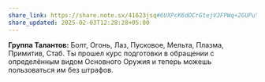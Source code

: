 ```yaml
---
share_link: https://share.note.sx/41623jsq#6UXPcK6dOCrGtejVJFPWq+2GUPuYV/1i+KRA0UNGxw0
share_updated: 2025-02-03T12:28:28+05:00
---
```

**Группа Талантов:** Болт, Огонь, Лаз, Пусковое, Мельта, Плазма, Примитив, Стаб.
Ты прошел курс подготовки в обращении с определённым видом Основного Оружия и теперь можешь пользоваться им без штрафов.
